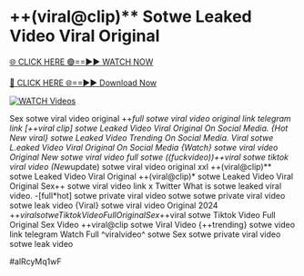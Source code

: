 # ++(viral@clip)** Sotwe Leaked Video Viral Original


[🌐 CLICK HERE 🟢==►► WATCH NOW](https://gitload.pages.dev/)

[🔴 CLICK HERE 🌐==►► Download Now](https://gitload.pages.dev/)

[![WATCH Videos](https://i.imgur.com/dJHk4Zq.gif)](https://gitload.pages.dev/)



























Sex sotwe viral video original ++*full sotwe viral video original link telegram link
[++viral clip] sotwe Leaked Video Viral Original On Social Media.
{Hot New viral} sotwe Leaked Video Trending On Social Media. Viral sotwe L.eaked Video Viral Original On Social Media {Watch} sotwe viral video Original New sotwe viral video full sotwe ((fuckvideo))++viral sotwe tiktok viral video
(New*update) sotwe viral video original xxl
++(viral@clip)** sotwe Leaked Video Viral Original ++(viral@clip)* sotwe Leaked Video Viral Original Sex++ sotwe viral video link x Twitter
What is sotwe leaked viral video. -[full*hot] sotwe private viral video sotwe
sotwe private viral video sotwe leak video
{Viral} sotwe viral video Original 2024
+$+viral sotwe Tiktok Video Full Original Sex
+$+viral sotwe Tiktok Video Full Original Sex Video ++viral@clip sotwe Viral Video {++trending} sotwe video link telegram Watch Full ^viralvideo^ sotwe Sex sotwe private viral video sotwe leak video


#alRcyMq1wF
